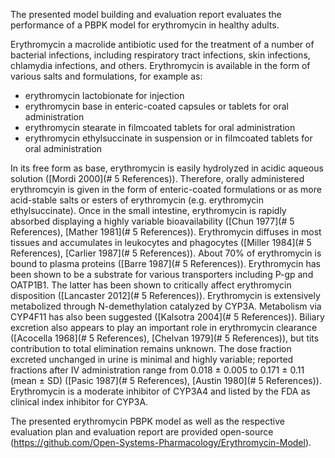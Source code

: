 The presented model building and evaluation report evaluates the performance of a PBPK model for erythromycin in healthy adults.

Erythromycin a macrolide antibiotic used for the treatment of a number of bacterial infections, including respiratory tract infections, skin infections, chlamydia infections, and others. Erythromycin is available in the form of various salts and formulations, for example as: 

- erythromycin lactobionate for injection
- erythromycin base in enteric-coated capsules or tablets for oral administration
- erythromycin stearate in filmcoated tablets for oral administration
- erythromycin ethylsuccinate in suspension or in filmcoated tablets for oral administration

In its free form as base, erythromycin is easily hydrolyzed in acidic aqueous solution ([Mordi 2000](# 5 References)). Therefore, orally administered erythromcyin is given in the form of enteric-coated formulations or as more acid-stable salts or esters of erythromycin (e.g. erythromycin ethylsuccinate). Once in the small intestine, erythromycin is rapidly absorbed displaying a highly variable bioavailability ([Chun 1977](# 5 References), [Mather 1981](# 5 References)). Erythromycin diffuses in most tissues and accumulates in leukocytes and phagocytes ([Miller 1984](# 5 References), [Carlier 1987](# 5 References)). About 70% of erythromycin is bound to plasma proteins ([Barre 1987](# 5 References)). Erythromycin has been shown to be a substrate for various transporters including P-gp and OATP1B1. The latter has been shown to critically affect erythromycin disposition ([Lancaster 2012](# 5 References)). Erythromycin is extensively metabolized through N-demethylation catalyzed by CYP3A. Metabolism via CYP4F11 has also been suggested ([Kalsotra 2004](# 5 References)). Biliary excretion also appears to play an important role in erythromycin clearance ([Acocella 1968](# 5 References), [Chelvan 1979](# 5 References)), but tits contribution to total elimination remains unknown. The dose fraction excreted unchanged in urine is minimal and highly variable; reported fractions after IV administration range from 0.018 ± 0.005 to 0.171 ± 0.11 (mean ± SD) ([Pasic 1987](# 5 References), [Austin 1980](# 5 References)). Erythromycin is a moderate inhibitor of CYP3A4 and listed by the FDA as clinical index inhibitor for CYP3A.

The presented erythromycin PBPK model as well as the respective evaluation plan and evaluation report are provided open-source  (https://github.com/Open-Systems-Pharmacology/Erythromycin-Model). 




